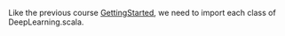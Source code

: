﻿Like the previous course [GettingStarted](https://thoughtworksinc.github.io/DeepLearning.scala/demo/GettingStarted.html), we need to import each class of DeepLearning.scala.